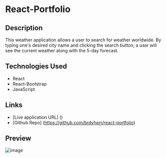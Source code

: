 # React-Portfolio

## Description

This weather application allows a user to search for weather worldwide. By typing one's desired city name and clicking the search button, a user will see the current weather along with the 5-day forecast.

## Technologies Used

- React
- React-Bootstrap
- JavaScript


## Links

- [Live application URL] ()
- [Github Repo] (https://github.com/brdyherr/react-portfolio)

## Preview

![image](./assets/reactportfolioimage.JPG)

